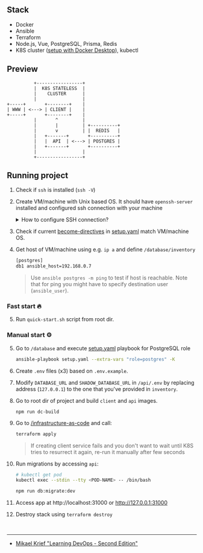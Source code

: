 ## Stack

- Docker
- Ansible
- Terraform
- Node.js, Vue, PostgreSQL, Prisma, Redis
- K8S cluster ([setup with Docker Desktop](https://docs.docker.com/desktop/kubernetes/)), kubectl

## Preview

```
          +-----------------+
          |  K8S STATELESS  |
          |    CLUSTER      |
          |                 |
+-----+       +--------+    |
| WWW | <---> | CLIENT |    |
+-----+       +--------+    |
          |       ^         |
          |       |         | +----------+
          |       v         | |  REDIS   |
          |   +-------+       +----------+
          |   |  API  | <---> | POSTGRES |
          |   +-------+       +----------+
          |                 |
          +-----------------+
```

## Running project

1. Check if `ssh` is installed (`ssh -V`)
2. Create VM/machine with Unix based OS. It should have `openssh-server` installed and configured ssh connection with your machine

   <details>
   <summary>How to configure SSH connection?</summary>
      
   1. Generate key named `id_cass` (in case of different name, reflect change in [ansible.cfg](./database/ansible.cfg))

   ```sh
   sh-keygen -t rsa -b 4096 -f ~/.ssh/id_cass
   ```

   2. Paste public key (`~/.ssh/id_cass.pub`) content to `~/.ssh/authorized_keys` on VM/machine

   </details>

3. Check if current [become-directives](https://docs.ansible.com/ansible/latest/playbook_guide/playbooks_privilege_escalation.html#become-directives) in [setup.yaml](./database/setup.yaml) match VM/machine OS.

4. Get host of VM/machine using e.g. `ip a` and define `/database/inventory`

   ```sh
   [postgres]
   db1 ansible_host=192.168.0.7
   ```

   > Use `ansible postgres -m ping` to test if host is reachable. Note that for ping you might have to specify destination user (`ansible_user`).

### Fast start 🔥

5. Run `quick-start.sh` script from root dir.

### Manual start ⚙️

5. Go to `/database` and execute [setup.yaml](./database/setup.yaml) playbook for PostgreSQL role

   ```sh
   ansible-playbook setup.yaml --extra-vars "role=postgres" -K
   ```

6. Create `.env` files (x3) based on `.env.example`.

7. Modify `DATABASE_URL` and `SHADOW_DATABASE_URL` in `/api/.env` by replacing address (`127.0.0.1`) to the one that you've provided in `inventory`.

8. Go to root dir of project and build `client` and `api` images.

   ```
   npm run dc-build
   ```

9. Go to [/infrastructure-as-code](./infrastructure-as-code/) and call:

   ```sh
   terraform apply
   ```

   > If creating client service fails and you don't want to wait until K8S tries to resurrect it again, re-run it manually after few seconds

10. Run migrations by accessing `api`:

    ```sh
    # kubectl get pod
    kubectl exec --stdin --tty <POD-NAME> -- /bin/bash

    npm run db:migrate:dev
    ```

11. Access app at http://localhost:31000 or http://127.0.0.1:31000

12. Destroy stack using `terraform destroy`

<br/>

---

- [Mikael Krief "Learning DevOps - Second Edition"](https://www.amazon.com/Learning-DevOps-comprehensive-accelerating-Kubernetes/dp/1801818967)
